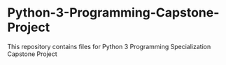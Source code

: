 # Python-3-Programming-Capstone-Project
This repository contains files for Python 3 Programming Specialization Capstone Project
